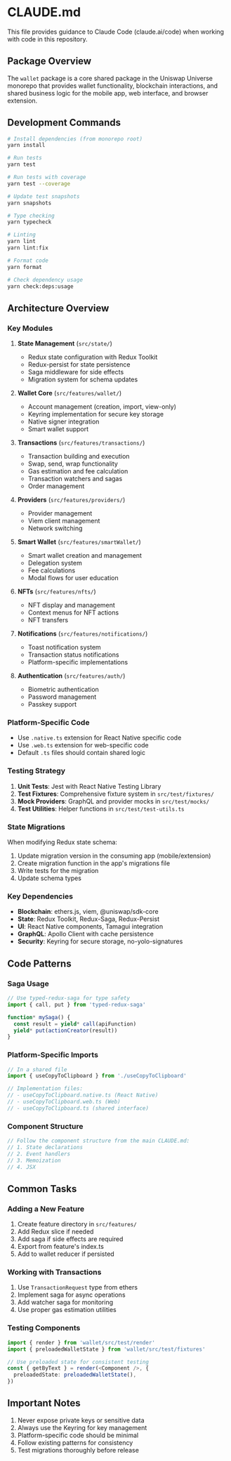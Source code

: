 # CLAUDE.md

This file provides guidance to Claude Code (claude.ai/code) when working with code in this repository.

## Package Overview

The `wallet` package is a core shared package in the Uniswap Universe monorepo that provides wallet functionality, blockchain interactions, and shared business logic for the mobile app, web interface, and browser extension.

## Development Commands

```bash
# Install dependencies (from monorepo root)
yarn install

# Run tests
yarn test

# Run tests with coverage
yarn test --coverage

# Update test snapshots
yarn snapshots

# Type checking
yarn typecheck

# Linting
yarn lint
yarn lint:fix

# Format code
yarn format

# Check dependency usage
yarn check:deps:usage
```

## Architecture Overview

### Key Modules

1. **State Management** (`src/state/`)
   - Redux state configuration with Redux Toolkit
   - Redux-persist for state persistence
   - Saga middleware for side effects
   - Migration system for schema updates

2. **Wallet Core** (`src/features/wallet/`)
   - Account management (creation, import, view-only)
   - Keyring implementation for secure key storage
   - Native signer integration
   - Smart wallet support

3. **Transactions** (`src/features/transactions/`)
   - Transaction building and execution
   - Swap, send, wrap functionality
   - Gas estimation and fee calculation
   - Transaction watchers and sagas
   - Order management

4. **Providers** (`src/features/providers/`)
   - Provider management
   - Viem client management
   - Network switching

5. **Smart Wallet** (`src/features/smartWallet/`)
   - Smart wallet creation and management
   - Delegation system
   - Fee calculations
   - Modal flows for user education

6. **NFTs** (`src/features/nfts/`)
   - NFT display and management
   - Context menus for NFT actions
   - NFT transfers

7. **Notifications** (`src/features/notifications/`)
   - Toast notification system
   - Transaction status notifications
   - Platform-specific implementations

8. **Authentication** (`src/features/auth/`)
   - Biometric authentication
   - Password management
   - Passkey support

### Platform-Specific Code

- Use `.native.ts` extension for React Native specific code
- Use `.web.ts` extension for web-specific code
- Default `.ts` files should contain shared logic

### Testing Strategy

1. **Unit Tests**: Jest with React Native Testing Library
2. **Test Fixtures**: Comprehensive fixture system in `src/test/fixtures/`
3. **Mock Providers**: GraphQL and provider mocks in `src/test/mocks/`
4. **Test Utilities**: Helper functions in `src/test/test-utils.ts`

### State Migrations

When modifying Redux state schema:

1. Update migration version in the consuming app (mobile/extension)
2. Create migration function in the app's migrations file
3. Write tests for the migration
4. Update schema types

### Key Dependencies

- **Blockchain**: ethers.js, viem, @uniswap/sdk-core
- **State**: Redux Toolkit, Redux-Saga, Redux-Persist
- **UI**: React Native components, Tamagui integration
- **GraphQL**: Apollo Client with cache persistence
- **Security**: Keyring for secure storage, no-yolo-signatures

## Code Patterns

### Saga Usage

```typescript
// Use typed-redux-saga for type safety
import { call, put } from 'typed-redux-saga'

function* mySaga() {
  const result = yield* call(apiFunction)
  yield* put(actionCreator(result))
}
```

### Platform-Specific Imports

```typescript
// In a shared file
import { useCopyToClipboard } from './useCopyToClipboard'

// Implementation files:
// - useCopyToClipboard.native.ts (React Native)
// - useCopyToClipboard.web.ts (Web)
// - useCopyToClipboard.ts (shared interface)
```

### Component Structure

```typescript
// Follow the component structure from the main CLAUDE.md:
// 1. State declarations
// 2. Event handlers
// 3. Memoization
// 4. JSX
```

## Common Tasks

### Adding a New Feature

1. Create feature directory in `src/features/`
2. Add Redux slice if needed
3. Add saga if side effects are required
4. Export from feature's index.ts
5. Add to wallet reducer if persisted

### Working with Transactions

1. Use `TransactionRequest` type from ethers
2. Implement saga for async operations
3. Add watcher saga for monitoring
4. Use proper gas estimation utilities

### Testing Components

```typescript
import { render } from 'wallet/src/test/render'
import { preloadedWalletState } from 'wallet/src/test/fixtures'

// Use preloaded state for consistent testing
const { getByText } = render(<Component />, {
  preloadedState: preloadedWalletState(),
})
```

## Important Notes

1. Never expose private keys or sensitive data
2. Always use the Keyring for key management
3. Platform-specific code should be minimal
4. Follow existing patterns for consistency
5. Test migrations thoroughly before release
